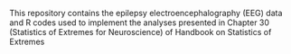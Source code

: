 This repository contains the epilepsy electroencephalography (EEG) data and R codes used to implement the analyses presented in Chapter 30 (Statistics of Extremes for Neuroscience) of Handbook on Statistics of Extremes
